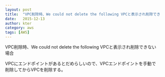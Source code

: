 ```yaml
---
layout: post
title:  "VPC削除時、We could not delete the following VPCと表示され削除できない場合"
date:   2015-12-13
author: kter
category: aws
tags: [AWS]
---
```

VPC削除時、We could not delete the following VPCと表示され削除できない場合

VPCにエンドポイントがあるとだめらしいので、VPCエンドポイントを手動で削除してからVPCを削除する。

